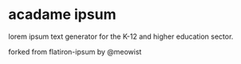 acadame ipsum
==============

lorem ipsum text generator for the K-12 and higher education sector.

forked from flatiron-ipsum by @meowist
